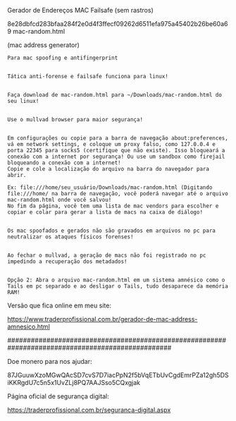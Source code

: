 Gerador de Endereços MAC Failsafe (sem rastros)

8e28dbfcd283bfaa284f2e0d4f3ffecf09262d6511efa975a45402b26be60a69  mac-random.html





(mac address generator)


    Para mac spoofing e antifingerprint

    
    Tática anti-forense e failsafe funciona para linux!

    
    Faça download de mac-random.html para ~/Downloads/mac-random.html do seu linux!

    
    Use o mullvad browser para maior segurança!

    
    Em configurações ou copie para a barra de navegação about:preferences, vá em network settings, e coloque um proxy falso, como 127.0.0.4 e porta 22345 para socks5 (certifique que não existe). Isso bloqueará a conexão com a internet por segurança! Ou use um sandbox como firejail bloqueando a conexão com a internet!
    Copie e cole a localização do arquivo na barra do navegador para abrir.
    
    Ex: file:///home/seu_usuário/Downloads/mac-random.html (Digitando file:///home/ na barra de navegação, você poderá navegar até o arquivo mac-random.html onde você salvou!
    No fim da página, você tem uma lista de mac vendors para escolher e copiar e colar para gerar a lista de macs na caixa de diálogo!

    
    Os mac spoofados e gerados não são gravados em arquivos no pc para neutralizar os ataques físicos forenses!

    
    Ao fechar o mullvad, a geração de macs não foi registrado no pc impedindo a recuperação dos metadados!

    
    Opção 2: Abra o arquivo mac-random.html em um sistema amnésico como o Tails em pc separado e ao desligar o Tails, tudo desaparece da memória RAM!

    
Versão que fica online em meu site:


https://www.traderprofissional.com.br/gerador-de-mac-address-amnesico.html





##################################################################################################

Doe monero para nos ajudar: 


87JGuuwXzoMGwQAcSD7cvS7D7iacPpN2f5bVqETbUvCgdEmrPZa12gh5DSiKKRgdU7c5n5x1UvZLj8PQ7AAJSso5CQxgjak




Página oficial de segurança digital:


https://traderprofissional.com.br/seguranca-digital.aspx







